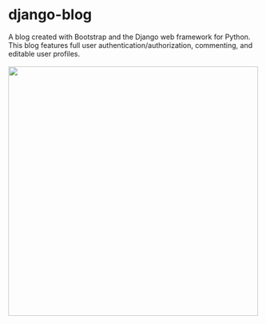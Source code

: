 # django-blog
A blog created with Bootstrap and the Django web framework for Python.  This blog features full user authentication/authorization, commenting, and editable user profiles.
<br>
<br>
<img src=https://user-images.githubusercontent.com/50201165/109299508-d5f40300-77fa-11eb-95ed-646879615fb4.jpg width=500>
<br>
